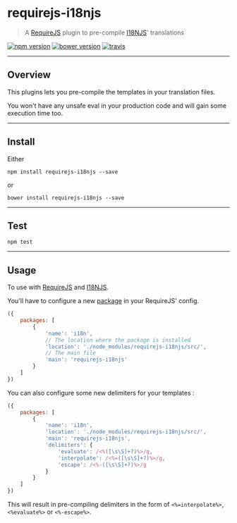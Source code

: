 # requirejs-i18njs

> A [RequireJS](http://requirejs.org/) plugin to pre-compile [I18NJS](https://github.com/yoannmoinet/i18njs)' translations

[![npm version](https://img.shields.io/npm/v/requirejs-i18njs.svg?style=flat)](http://badge.fury.io/js/requirejs-i18njs)
[![bower version](https://img.shields.io/bower/v/requirejs-i18njs.svg?style=flat)](http://bower.io/search/?q=requirejs-i18njs)
[![travis](https://travis-ci.org/yoannmoinet/requirejs-i18njs.svg)](https://travis-ci.org/yoannmoinet/requirejs-i18njs)

----

## Overview

This plugins lets you pre-compile the templates in your translation files.

You won't have any unsafe eval in your production code and will gain some execution time too.

----

## Install
Either

```node
npm install requirejs-i18njs --save
```
or

```node
bower install requirejs-i18njs --save
```

----

## Test

```node
npm test
```

----

## Usage
To use with [RequireJS](http://requirejs.org/) and [I18NJS](https://github.com/yoannmoinet/i18njs).

You'll have to configure a new [package](http://requirejs.org/docs/api.html#config-packages) in your RequireJS' config.

```javascript
({
    packages: [
        {
            'name': 'i18n',
            // The location where the package is installed
            'location': './node_modules/requirejs-i18njs/src/',
            // The main file
            'main': 'requirejs-i18njs'
        }
    ]
})
```

You can also configure some new delimiters for your templates :

```javascript
({
    packages: [
        {
            'name': 'i18n',
            'location': './node_modules/requirejs-i18njs/src/',
            'main': 'requirejs-i18njs',
            'delimiters': {
                'evaluate': /<%([\s\S]+?)%>/g,
                'interpolate': /<%=([\s\S]+?)%>/g,
                'escape': /<%-([\s\S]+?)%>/g
            }
        }
    ]
})
```
This will result in pre-compiling delimiters in the form of `<%=interpolate%>`, `<%evaluate%>` or `<%-escape%>`.
